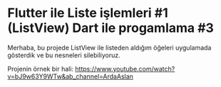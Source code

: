 # Flutter ile Liste işlemleri #1 (ListView) Dart ile progamlama #3

Merhaba, bu projede ListView ile listeden aldığım öğeleri uygulamada gösterdik ve bu nesneleri silebiliyoruz.

Projenin örnek bir hali: https://www.youtube.com/watch?v=bJ9w63Y9WTw&ab_channel=ArdaAslan
